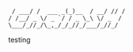 ```  _______        _      ______ __
 / ___/ /  ___ _(_)__  / __/ // /
/ /__/ _ \/ _ `/ / _ \_\ \/ _  / 
\___/_//_/\_,_/_/_//_/___/_//_/  
```

testing
